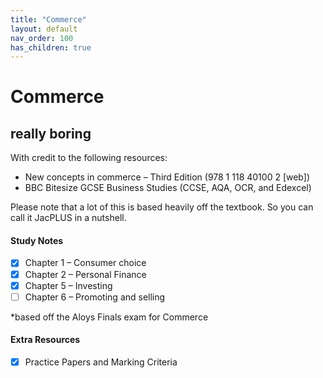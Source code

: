 ```yaml
---
title: "Commerce"
layout: default
nav_order: 100
has_children: true
---
```


# Commerce

## really boring

With credit to the following resources:

* New concepts in commerce – Third Edition (978 1 118 40100 2 [web])
* BBC Bitesize GCSE Business Studies (CCSE, AQA, OCR, and Edexcel)

Please note that a lot of this is based heavily off the textbook. So you can call it JacPLUS in a nutshell.

#### Study Notes

- [x] Chapter 1 – Consumer choice
- [x] Chapter 2 – Personal Finance
- [x] Chapter 5 – Investing
- [ ] Chapter 6 – Promoting and selling

*based off the Aloys Finals exam for Commerce

#### Extra Resources

- [x] Practice Papers and Marking Criteria